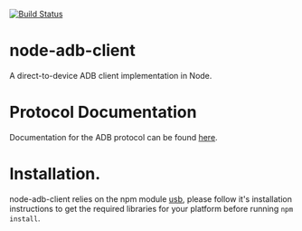 [![Build Status](https://travis-ci.org/appium/node-adb-client.svg)](https://travis-ci.org/appium/node-adb-client)

# node-adb-client
A direct-to-device ADB client implementation in Node.

# Protocol Documentation
Documentation for the ADB protocol can be found [here](https://github.com/cstyan/adbDocumentation).

# Installation.
node-adb-client relies on the npm module [usb](https://www.npmjs.com/package/usb),
please follow it's installation instructions to get the required libraries for your
platform before running `npm install`.



